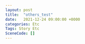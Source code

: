 ```yaml
---
layout: post
title:  "others_test"
date:   2021-12-24 09:00:00 +0000
categories: Etc
Tags: Story Etc
SceneCode: []
---
```

